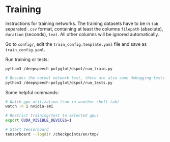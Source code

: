 # Training

Instructions for training networks. The training datasets have to be in `tab` separated `.csv` format,
containing at least the columns `filepath` (absolute), `duration` (seconds), `text`.
All other columns will be ignored automatically.

Go to `config/`, edit the `train_config.template.yaml` file and save as `train_config.yaml`.

Run training or tests:

```bash
python3 /deepspeech-polyglot/dspol/run_train.py

# Besides the normal network test, there are also some debugging tests you can uncomment
python3 /deepspeech-polyglot/dspol/run_tests.py
```

Some helpful commands:

```bash
# Watch gpu utilization (run in another shell tab)
watch -n 1 nvidia-smi

# Restrict training/test to selected gpus
export CUDA_VISIBLE_DEVICES=1

# Start Tensorboard
tensorboard --logdir /checkpoints/en/tmp/
```
